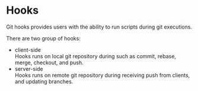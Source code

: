 # Hooks

Git hooks provides users with the ability to run scripts during git executions.

There are two group of hooks: 
- client-side<br/>
    Hooks runs on local git repository during such as commit, rebase, merge, checkout, and push.
- server-side<br/>
    Hooks runs on remote git repository during receiving push from clients, and updating branches.



